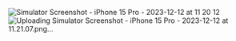 ![Simulator Screenshot - iPhone 15 Pro - 2023-12-12 at 11 20 12](https://github.com/gliadev/RickAndMorty/assets/78279221/cfcf8b5c-f7de-4619-9045-2bae3fe61e86)
![Uploading Simulator Screenshot - iPhone 15 Pro - 2023-12-12 at 11.21.07.png…]()

